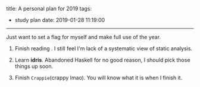 title: A personal plan for 2019
tags:
  - study plan
date: 2019-01-28 11:19:00
---

Just want to set a flag for myself and make full use of the year.

<!-- more -->

1. Finish reading *<Static Program Analysis>*. I still feel I'm lack of a systematic view of static analysis.

2. Learn **idris**. Abandoned Haskell for no good reason, I should pick those things up soon.

3. Finish `Crappie`(crappy lmao). You will know what it is when I finish it.


